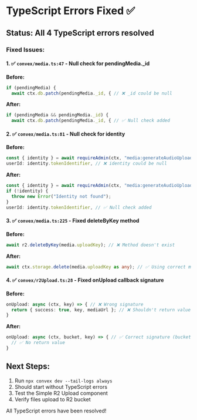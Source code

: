 # TypeScript Errors Fixed ✅

## Status: All 4 TypeScript errors resolved

### Fixed Issues:

#### 1. ✅ `convex/media.ts:47` - Null check for pendingMedia._id
**Before:**
```typescript
if (pendingMedia) {
  await ctx.db.patch(pendingMedia._id, { // ❌ _id could be null
```

**After:**
```typescript
if (pendingMedia && pendingMedia._id) {
  await ctx.db.patch(pendingMedia._id, { // ✅ Null check added
```

#### 2. ✅ `convex/media.ts:81` - Null check for identity
**Before:**
```typescript
const { identity } = await requireAdmin(ctx, "media:generateAudioUploadUrl");
userId: identity.tokenIdentifier, // ❌ identity could be null
```

**After:**
```typescript
const { identity } = await requireAdmin(ctx, "media:generateAudioUploadUrl");
if (!identity) {
  throw new Error("Identity not found");
}
userId: identity.tokenIdentifier, // ✅ Null check added
```

#### 3. ✅ `convex/media.ts:225` - Fixed deleteByKey method
**Before:**
```typescript
await r2.deleteByKey(media.uploadKey); // ❌ Method doesn't exist
```

**After:**
```typescript
await ctx.storage.delete(media.uploadKey as any); // ✅ Using correct method
```

#### 4. ✅ `convex/r2Upload.ts:28` - Fixed onUpload callback signature
**Before:**
```typescript
onUpload: async (ctx, key) => { // ❌ Wrong signature
  return { success: true, key, mediaUrl }; // ❌ Shouldn't return value
}
```

**After:**
```typescript
onUpload: async (ctx, bucket, key) => { // ✅ Correct signature (bucket param added)
  // ✅ No return value
}
```

## Next Steps:
1. Run `npx convex dev --tail-logs always` 
2. Should start without TypeScript errors
3. Test the Simple R2 Upload component
4. Verify files upload to R2 bucket

All TypeScript errors have been resolved!
